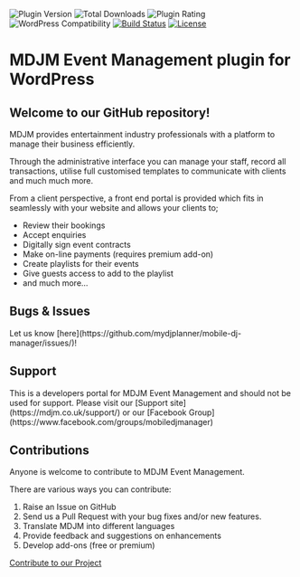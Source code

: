 ![Plugin Version](https://img.shields.io/wordpress/plugin/v/mobile-dj-manager.svg?maxAge=2592000) ![Total Downloads](https://img.shields.io/wordpress/plugin/dt/mobile-dj-manager.svg?maxAge=2592000) ![Plugin Rating](https://img.shields.io/wordpress/plugin/r/mobile-dj-manager.svg?maxAge=2592000) ![WordPress Compatibility](https://img.shields.io/wordpress/v/mobile-dj-manager.svg?maxAge=2592000) [![Build Status](https://travis-ci.org/mdjm/mobile-dj-manager.svg?branch=master)](https://travis-ci.org/mdjm/mobile-dj-manager) [![License](https://img.shields.io/badge/license-GPL--2.0%2B-red.svg)](https://github.com/mdjm/mobile-dj-manager/blob/master/license.txt)
<h1>MDJM Event Management plugin for WordPress</h1>

<h2>Welcome to our GitHub repository!</h2>

MDJM provides entertainment industry professionals with a platform to manage their business efficiently.

Through the administrative interface you can manage your staff, record all transactions, utilise full customised templates to communicate with clients and much much more.

From a client perspective, a front end portal is provided which fits in seamlessly with your website and allows your clients to;

* Review their bookings
* Accept enquiries
* Digitally sign event contracts
* Make on-line payments (requires premium add-on)
* Create playlists for their events
* Give guests access to add to the playlist
* and much more...

<h2>Bugs & Issues</h2>
Let us know [here](https://github.com/mydjplanner/mobile-dj-manager/issues/)!

<h2>Support</h2>
This is a developers portal for MDJM Event Management and should not be used for support. Please visit our [Support site](https://mdjm.co.uk/support/) or our [Facebook Group](https://www.facebook.com/groups/mobiledjmanager)

<h2>Contributions</h2>

Anyone is welcome to contribute to MDJM Event Management.

There are various ways you can contribute:

1. Raise an Issue on GitHub
1. Send us a Pull Request with your bug fixes and/or new features.
1. Translate MDJM into different languages
1. Provide feedback and suggestions on enhancements
1. Develop add-ons (free or premium)

[Contribute to our Project](http://mdjm.co.uk/support/get-involved/)
